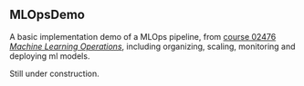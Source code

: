 ## MLOpsDemo
A basic implementation demo of a MLOps pipeline, from [course 02476 *Machine Learning Operations*](https://skaftenicki.github.io/dtu_mlops/), including organizing, scaling, monitoring and deploying ml models. 

Still under construction.

